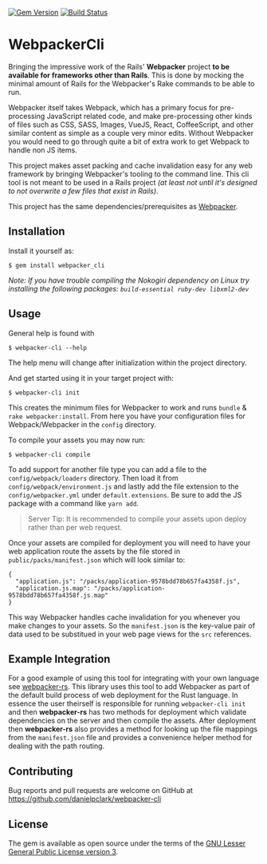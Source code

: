 [![Gem Version](https://badge.fury.io/rb/webpacker_cli.svg)](http://badge.fury.io/rb/webpacker_cli)
[![Build Status](https://travis-ci.org/danielpclark/webpacker-cli.svg)](https://travis-ci.org/danielpclark/webpacker-cli)

# WebpackerCli

Bringing the impressive work of the Rails' **Webpacker** project **to be available for frameworks
other than Rails**.  This is done by mocking the minimal amount of Rails for the Webpacker's
Rake commands to be able to run.

Webpacker itself takes Webpack, which has a primary focus for pre-processing JavaScript related
code, and make pre-processing other kinds of files such as CSS, SASS, Images, VueJS, React,
CoffeeScript, and other similar content as simple as a couple very minor edits.  Without Webpacker
you would need to go through quite a bit of extra work to get Webpack to handle non JS items.

This project makes asset packing and cache invalidation easy for any web framework by bringing
Webpacker's tooling to the command line.  This cli tool is not meant to be used in a Rails project
_(at least not until it's designed to not overwrite a few files that exist in Rails)_.

This project has the same dependencies/prerequisites as [Webpacker](https://github.com/rails/webpacker#prerequisites).

## Installation

Install it yourself as:

    $ gem install webpacker_cli

_Note: If you have trouble compiling the Nokogiri dependency on Linux try installing the following packages: `build-essential ruby-dev libxml2-dev`_

## Usage

General help is found with

    $ webpacker-cli --help

The help menu will change after initialization within the project directory.

And get started using it in your target project with:

    $ webpacker-cli init

This creates the minimum files for Webpacker to work and runs `bundle` & `rake webpacker:install`.
From here you have your configuration files for Webpack/Webpacker in the `config` directory.

To compile your assets you may now run:

    $ webpacker-cli compile

To add support for another file type you can add a file to the `config/webpack/loaders`
directory.  Then load it from `config/webpack/environment.js` and lastly add the file extension
to the `config/webpacker.yml` under `default.extensions`.  Be sure to add the JS package with
a command like `yarn add`.

> Server Tip: It is recommended to compile your assets upon deploy rather than per web request.

Once your assets are compiled for deployment you will need to have your web application route
the assets by the file stored in `public/packs/manifest.json` which will look similar to:

    {
      "application.js": "/packs/application-9578bdd78b657fa4358f.js",
      "application.js.map": "/packs/application-9578bdd78b657fa4358f.js.map"
    }

This way Webpacker handles cache invalidation for you whenever you make changes to your assets.
So the `manifest.json` is the key-value pair of data used to be substitued in your web page views
for the `src` references.

## Example Integration

For a good example of using this tool for integrating with your own language see [webpacker-rs](https://github.com/danielpclark/webpacker-rs).  This library uses this tool to add Webpacker as part of the default build process of web deployment for the Rust language.  In essence the user theirself is responsible for running `webpacker-cli init` and then **webpacker-rs** has two methods for deployment which validate dependencies on the server and then compile the assets.  After deployment then **webpacker-rs** also provides a method for looking up the file mappings from the `manifest.json` file and provides a convenience helper method for dealing with the path routing.

## Contributing

Bug reports and pull requests are welcome on GitHub at https://github.com/danielpclark/webpacker-cli

## License

The gem is available as open source under the terms of the [GNU Lesser General Public License version 3](https://opensource.org/licenses/LGPL-3.0).
